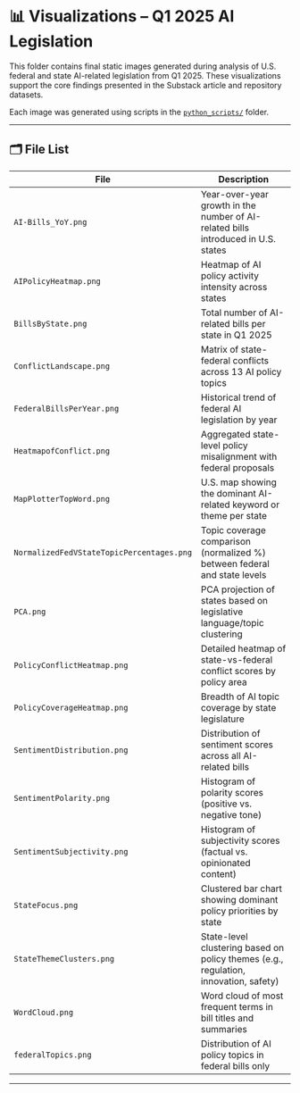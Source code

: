 # 📊 Visualizations – Q1 2025 AI Legislation

This folder contains final static images generated during analysis of U.S. federal and state AI-related legislation from Q1 2025. These visualizations support the core findings presented in the Substack article and repository datasets.

Each image was generated using scripts in the [`python_scripts/`](../python_scripts/) folder.

---

## 🗂 File List

| File | Description |
|------|-------------|
| `AI-Bills_YoY.png` | Year-over-year growth in the number of AI-related bills introduced in U.S. states |
| `AIPolicyHeatmap.png` | Heatmap of AI policy activity intensity across states |
| `BillsByState.png` | Total number of AI-related bills per state in Q1 2025 |
| `ConflictLandscape.png` | Matrix of state-federal conflicts across 13 AI policy topics |
| `FederalBillsPerYear.png` | Historical trend of federal AI legislation by year |
| `HeatmapofConflict.png` | Aggregated state-level policy misalignment with federal proposals |
| `MapPlotterTopWord.png` | U.S. map showing the dominant AI-related keyword or theme per state |
| `NormalizedFedVStateTopicPercentages.png` | Topic coverage comparison (normalized %) between federal and state levels |
| `PCA.png` | PCA projection of states based on legislative language/topic clustering |
| `PolicyConflictHeatmap.png` | Detailed heatmap of state-vs-federal conflict scores by policy area |
| `PolicyCoverageHeatmap.png` | Breadth of AI topic coverage by state legislature |
| `SentimentDistribution.png` | Distribution of sentiment scores across all AI-related bills |
| `SentimentPolarity.png` | Histogram of polarity scores (positive vs. negative tone) |
| `SentimentSubjectivity.png` | Histogram of subjectivity scores (factual vs. opinionated content) |
| `StateFocus.png` | Clustered bar chart showing dominant policy priorities by state |
| `StateThemeClusters.png` | State-level clustering based on policy themes (e.g., regulation, innovation, safety) |
| `WordCloud.png` | Word cloud of most frequent terms in bill titles and summaries |
| `federalTopics.png` | Distribution of AI policy topics in federal bills only |

---


